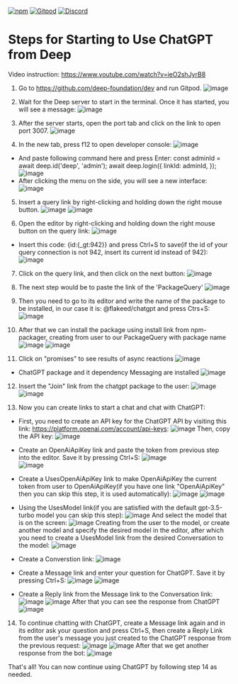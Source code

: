 [![npm](https://img.shields.io/npm/v/@deep-foundation/chatgpt.svg)](https://www.npmjs.com/package/@deep-foundation/chatgpt) 
[![Gitpod](https://img.shields.io/badge/Gitpod-ready--to--code-blue?logo=gitpod)](https://gitpod.io/#https://github.com/deep-foundation/dev) 
[![Discord](https://badgen.net/badge/icon/discord?icon=discord&label&color=purple)](https://discord.gg/deep-foundation)

# Steps for Starting to Use ChatGPT from Deep



Video instruction: https://www.youtube.com/watch?v=ieO2shJyrB8

1. Go to https://github.com/deep-foundation/dev and run Gitpod.
![image](https://user-images.githubusercontent.com/58123600/228636978-0b838aef-43a8-47e1-af20-8ef08911f664.png)

2. Wait for the Deep server to start in the terminal. Once it has started, you will see a message:
![image](https://user-images.githubusercontent.com/58123600/228638401-df7c85da-f5a0-4158-a050-4d6508d3daec.png)
 
3. After the server starts, open the port tab and click on the link to open port 3007.
![image](https://user-images.githubusercontent.com/58123600/228638897-f6373709-ab72-4903-b624-95747d3bff22.png)

4. In the new tab, press f12 to open developer console:
![image](https://user-images.githubusercontent.com/58123600/230727268-3c3e04d4-caca-40cc-8aba-9feba6c20672.png)
* And paste following command here and press Enter:
 const adminId = await deep.id('deep', 'admin');
 await deep.login({
  linkId: adminId,
 });
![image](https://user-images.githubusercontent.com/58123600/230727312-98da474c-a84d-4b79-9b61-af02d7443cdf.png)
* After clicking the menu on the side, you will see a new interface:
![image](https://user-images.githubusercontent.com/58123600/230727327-6296a9cf-089d-465e-a6ac-e9e1091bdeb8.png)

5. Insert a query link by right-clicking and holding down the right mouse button.
![image](https://user-images.githubusercontent.com/58123600/230727395-56c7be3e-8b3a-49be-80df-d2b44d41ff28.png)
![image](https://user-images.githubusercontent.com/58123600/230727446-7d6cd1f8-beb5-4136-b8d7-35ea852b7738.png)

6. Open the editor by right-clicking and holding down the right mouse button on the query link:
![image](https://user-images.githubusercontent.com/58123600/230727482-ba1bcc24-48af-4043-a87a-557dbe38d06c.png)
* Insert this code: {id:{_gt:942}} and press Ctrl+S to save(if the id of your query connection is not 942, insert its current id instead of 942):
![image](https://user-images.githubusercontent.com/58123600/230727530-340b545a-f1c5-435c-8549-19afd99ec853.png)

7. Click on the query link, and then click on the next button:
![image](https://user-images.githubusercontent.com/58123600/230727581-3663d465-6ec5-44bb-8de7-11935411d092.png)

<!-- 8. The next step is to open the packager and find the chatgpt package in the "not installed" section:
![image](https://user-images.githubusercontent.com/58123600/228643018-52128c0a-c850-4bea-9ae5-0ca4a59d93be.png)
![image](https://user-images.githubusercontent.com/58123600/228643113-e6a8f64b-bbd9-4409-a6eb-5b3655b6bcd3.png) -->

8. The next step would be to paste the link of the 'PackageQuery'
![image](https://user-images.githubusercontent.com/58123600/230727623-610fd438-bea8-4d2c-bb88-a1cfe34aec30.png)

9. Then you need to go to its editor and write the name of the package to be installed, in our case it is: @flakeed/chatgpt and press Ctrs+S:
![image](https://user-images.githubusercontent.com/58123600/230727643-3cd76a84-a250-45aa-9d65-6aab18df329a.png)

10. After that we can install the package using install link from npm-packager, creating from user to our PackageQuery with package name
![image](https://user-images.githubusercontent.com/58123600/230727677-1e375892-e0b9-49af-bd97-31cfb66d6c5f.png)
![image](https://user-images.githubusercontent.com/58123600/230727717-4b840fd3-a03e-4f91-9932-d7b2b6edd4d3.png)

11. Click on "promises" to see results of async reactions
![image](https://user-images.githubusercontent.com/58123600/230727949-b35d5432-f15a-4548-9453-ad525d3d8227.png)
* ChatGPT package and it dependency Messaging are installed
![image](https://user-images.githubusercontent.com/58123600/230727965-46d901e2-22b1-43c4-96eb-3e99ca9d11f4.png)

12. Insert the "Join" link from the chatgpt package to the user:
![image](https://user-images.githubusercontent.com/58123600/230728023-08853cd1-4304-4c95-9bf9-0c9384b160c0.png)
![image](https://user-images.githubusercontent.com/58123600/230728028-c36de826-a3ad-4a22-9ad9-f60a4d42f4e4.png)

13. Now you can create links to start a chat and chat with ChatGPT:
* First, you need to create an API key for the ChatGPT API by visiting this link: https://platform.openai.com/account/api-keys:
![image](https://user-images.githubusercontent.com/58123600/228636188-df420f07-e112-4395-a260-bb8af2e238f6.png)
Then, copy the API key:
![image](https://user-images.githubusercontent.com/58123600/228636391-f038806c-afd9-456b-904c-d8ad5822d3b0.png)

* Create an OpenAiApiKey link and paste the token from previous step into the editor. Save it by pressing Ctrl+S:
![image](https://user-images.githubusercontent.com/58123600/230728071-03108fdc-2932-4c16-bb5a-bcee38431172.png)   
![image](https://user-images.githubusercontent.com/58123600/230728120-e46b18b8-25fe-42bd-baf0-c25a8d1a396d.png)
    
* Create a UsesOpenAiApiKey link to make OpenAiApiKey the current token from user to OpenAiApiKey(if you have one link "OpenAiApiKey" then you can skip this step, it is used automatically):
![image](https://user-images.githubusercontent.com/58123600/230728181-a5614da1-e03c-4606-be06-9b9b64d6b122.png)
![image](https://user-images.githubusercontent.com/58123600/230728237-978ee823-7fb5-4f78-ad77-d84cbdf7b286.png)
    
* Using the UsesModel link(if you are satisfied with the default gpt-3.5-turbo model you can skip this step):
![image](https://user-images.githubusercontent.com/58123600/230728267-7d31b8e8-23f0-466a-8bd9-5460af962732.png)
And select the model that is on the screen:
![image](https://user-images.githubusercontent.com/58123600/230728288-ae2e9cd7-1533-4812-8524-20e4a0733d30.png)
Creating from the user to the model, or create another model and specify the desired model in the editor, after which you need to create a UsesModel link from the desired Conversation to the model:
![image](https://user-images.githubusercontent.com/58123600/230728427-43385679-9eb9-433e-97c0-360228205e15.png)
  
* Create a Converstion link:
![image](https://user-images.githubusercontent.com/58123600/230728467-572ffd1f-d623-4970-b43a-add47f1e6f13.png)

* Create a Message link and enter your question for ChatGPT. Save it by pressing Ctrl+S:
![image](https://user-images.githubusercontent.com/58123600/230728506-ba65ba31-b590-43ea-b7d9-9cdee1fa158d.png)
![image](https://user-images.githubusercontent.com/58123600/230728539-e8d64daf-6cd9-4da1-be49-b5c7143a5444.png)
    
* Create a Reply link from the Message link to the Conversation link:
![image](https://user-images.githubusercontent.com/58123600/230728581-04fa2b59-7ae3-4cd7-80ad-ce5b408b9147.png)
![image](https://user-images.githubusercontent.com/58123600/230728614-7049a7cd-ca6e-4d9c-9ce1-f7632514359a.png)
After that you can see the response from ChatGPT
![image](https://user-images.githubusercontent.com/58123600/230728690-24dab2cd-1c49-4d4d-ab56-8a31a5010071.png)
    
14. To continue chatting with ChatGPT, create a Message link again and in its editor ask your question and press Ctrl+S, then create a Reply Link from the user's message you just created to the ChatGPT response from the previous request:
![image](https://user-images.githubusercontent.com/58123600/230728943-a83cc6e9-6176-469b-ba2b-25577d99ba04.png)
![image](https://user-images.githubusercontent.com/58123600/230728972-305bb848-3f16-4174-ade2-7594140699c6.png)
After that we get another response from the bot:
![image](https://user-images.githubusercontent.com/58123600/230729086-0e01b8c7-81f1-497e-8d76-1ddf47fe6073.png)

That's all! You can now continue using ChatGPT by following step 14 as needed.


    





